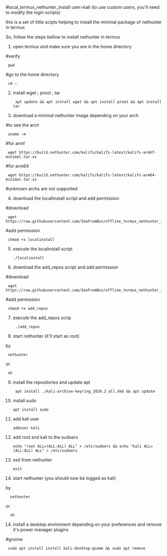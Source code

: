 #local_termux_nethunter_install
user=kali (to use custom users, you'll need to modify the login scripts)

this is a set of little scipts helping to install the minimal package of nethunter in termux

So, follow the steps bellow to install nethunter in termux

1) open termux and make sure you are in the home directory

  #verify

     pwd

  #go to the home directory

     cd ~

2) install wget ; proot ; tar


        apt update && apt install wget && apt install proot && apt install tar


3) download a minimal nethunter image depending on your arch

  #to see the arch

     uname -m

  #for armf

     wget https://build.nethunter.com/kalifs/kalifs-latest/kalifs-armhf-minimal.tar.xz
  
  #for arm64

     wget https://build.nethunter.com/kalifs/kalifs-latest/kalifs-arm64-minimal.tar.xz

  #unknown archs are not supported

4) download the locallinstall script and add permission

  #download

     wget https://raw.githubusercontent.com/ZeeFromBzv/offline_termux_nethunter_install/main/localinstall
  
  #add permission

     chmod +x localinstall

5) execute the localinstall script

       ./localinstall

6) download the add_repos script and add permission

  #download

     wget https://raw.githubusercontent.com/ZeeFromBzv/offline_termux_nethunter_install/main/add_repos

  #add permission

     chmod +x add_repos

7) execute the add_repos scrip

        ./add_repos

8) start nethunter (it'll start as root)

by

     nethunter

or

     nh

9) install the repositories and update apt

        apt install ./kali-archive-keyring_2020.2_all.deb && apt update

10) install sudo

        apt install sudo

11) add kali user

        adduser kali

11) add root and kali to the sudoers

        echo "root ALL=(ALL:ALL) ALL" > /etc/sudoers && echo "kali ALL=(ALL:ALL) ALL" > /etc/sudoers

12) exit from nethunter

        exit

13) start nethunter (you should now be logged as kali)

by        

      nethunter

or

      nh

14) install a desktop enviroment depending on your preferences and remove it's power manager plugins

#gnome

     sudo apt install install kali-desktop-gnome && sudo apt remove
